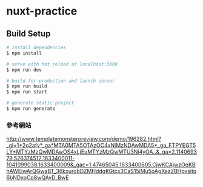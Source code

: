 # nuxt-practice

## Build Setup

```bash
# install dependencies
$ npm install

# serve with hot reload at localhost:3000
$ npm run dev

# build for production and launch server
$ npm run build
$ npm run start

# generate static project
$ npm run generate
```

### 參考網站

http://www.templatemonsterpreview.com/demo/196282.html?_gl=1*2o2afv*_ga*MTA0MTA5OTAzOC4xNjMzNDAwMDA5*_ga_FTPYEGT5LY*MTYzMzQwMDAwOS4xLjEuMTYzMzQwMTU3Ni4yOA..&_ga=2.114069379.526374512.1633400011-1041099038.1633400009&_gac=1.47465045.1633400605.CjwKCAjwzOqKBhAWEiwArQGwaBT_36kxurobDZMHddqKGtcx3CaS15iMu5oAgXazZBHpxsitq6bNDxoCp8wQAvD_BwE

